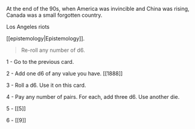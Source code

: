 At the end of the 90s, when America was invincible and China was rising, Canada was a small forgotten country.

Los Angeles riots

[[epistemology|Epistemology]].

>Re-roll any number of d6.

1 - Go to the previous card.

2 - Add one d6 of any value you have. [[1888]]

3 - Roll a d6. Use it on this card.

4 - Pay any number of pairs. For each, add three d6. Use another die.

5 - [[5]]

6 - [[9]]

